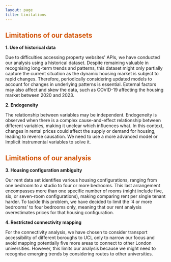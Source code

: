 ```yaml
---
layout: page
title: Limitations
---
```

## <span style="color: #D35400 ;">Limitations of our datasets</span>

**1. Use of historical data**

Due to difficulties accessing property websites' APIs, we have conducted our analysis using a historical dataset. Despite remaining valuable in recognising long-term trends and patterns, this dataset might only partially capture the current situation as the dynamic housing market is subject to rapid changes. Therefore, periodically considering updated models to account for changes in underlying patterns is essential. External factors may also affect and skew the data, such as COVID-19 affecting the housing market between 2020 and 2023.


**2. Endogeneity**

The relationship between variables may be independent. Endogeneity is observed when there is a complex cause-and-effect relationship between different variables, making it unclear which influences what. In this context, changes in rental prices could affect the supply or demand for housing, leading to reverse causation. We need to use a more advanced model or Implicit instrumental variables to solve it.

## <span style="color: #D35400 ;">Limitations of our analysis</span>

**3. Housing configuration ambiguity**

Our rent data set identifies various housing configurations, ranging from one bedroom to a studio to four or more bedrooms. This last arrangement encompasses more than one specific number of rooms (might include five, six, or seven-room configurations), making comparing rent per single tenant harder. To tackle this problem, we have decided to limit the '4 or more bedrooms' to four bedrooms only, meaning that our rent analysis overestimates prices for that housing configuration.

**4. Restricted connectivity mapping**

For the connectivity analysis, we have chosen to consider transport accessibility of different boroughs to UCL only to narrow our focus and avoid mapping potentially five more areas to connect to other London universities. However, this limits our analysis because we might need to recognise emerging trends by considering routes to other universities.
